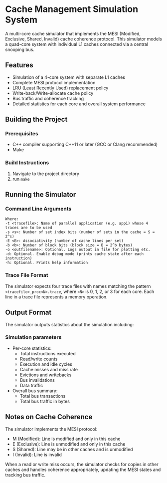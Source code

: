 # Cache Management Simulation System

A multi-core cache simulator that implements the MESI (Modified, Exclusive, Shared, Invalid) cache coherence protocol. This simulator models a quad-core system with individual L1 caches connected via a central snooping bus.

## Features
- Simulation of a 4-core system with separate L1 caches
- Complete MESI protocol implementation
- LRU (Least Recently Used) replacement policy
- Write-back/Write-allocate cache policy
- Bus traffic and coherence tracking
- Detailed statistics for each core and overall system performance

## Building the Project

### Prerequisites
- C++ compiler supporting C++11 or later (GCC or Clang recommended)
- Make 

### Build Instructions
1. Navigate to the project directory
2. run `make`

## Running the Simulator

### Command Line Arguments
```
Where:
-t <tracefile>: Name of parallel application (e.g. app1) whose 4 traces are to be used
-s <s>: Number of set index bits (number of sets in the cache = S = 2^s)
-E <E>: Associativity (number of cache lines per set)
-b <b>: Number of block bits (block size = B = 2^b bytes)
-o <outfilename>: Optional. Logs output in file for plotting etc.
-d: Optional. Enable debug mode (prints cache state after each instruction)
-h: Optional. Prints help information
```

### Trace File Format
The simulator expects four trace files with names matching the pattern `<tracefile>_proc<N>.trace`, where `<N>` is 0, 1, 2, or 3 for each core. Each line in a trace file represents a memory operation.

## Output Format
The simulator outputs statistics about the simulation including:

### Simulation parameters
- Per-core statistics:
    - Total instructions executed
    - Read/write counts
    - Execution and idle cycles
    - Cache misses and miss rate
    - Evictions and writebacks
    - Bus invalidations
    - Data traffic
- Overall bus summary:
    - Total bus transactions
    - Total bus traffic in bytes

## Notes on Cache Coherence
The simulator implements the MESI protocol:

- M (Modified): Line is modified and only in this cache
- E (Exclusive): Line is unmodified and only in this cache
- S (Shared): Line may be in other caches and is unmodified
- I (Invalid): Line is invalid

When a read or write miss occurs, the simulator checks for copies in other caches and handles coherence appropriately, updating the MESI states and tracking bus traffic.
